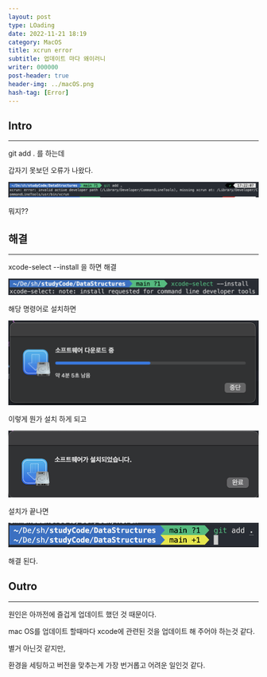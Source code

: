 ```yaml
---
layout: post
type: LOading
date: 2022-11-21 18:19
category: MacOS
title: xcrun error
subtitle: 업데이트 마다 왜이러니
writer: 000000
post-header: true
header-img: ../macOS.png
hash-tag: [Error]
---
```


## Intro

---

git add . 를 하는데 

갑자기 못보던 오류가 나왔다.

<img src="img/1.png" alt="1" style="zoom:80%;" />

뭐지??

## 해결

---

xcode-select --install 을 하면 해결

<img src="img/3.png" alt="1" style="zoom:80%;" />

해당 명령어로 설치하면 

<img src="img/2.png" alt="1" style="zoom:80%;" />

이렇게 뭔가 설치 하게 되고

<img src="img/4.png" alt="1" style="zoom:80%;" />

설치가 끝나면

<img src="img/5.png" alt="1" style="zoom:80%;" />

해결 된다.

## Outro

---

원인은 아까전에 즐겁게 업데이트 했던 것 때문이다.

mac OS를 업데이트 할때마다 xcode에 관련된 것을 업데이트 해 주어야 하는것 같다.

별거 아닌것 같지만,

환경을 세팅하고 버전을 맞추는게 가장 번거롭고 어려운 일인것 같다.

